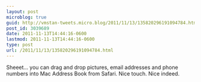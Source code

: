```yaml
---
layout: post
microblog: true
guid: http://vmstan-tweets.micro.blog/2011/11/13/135820296191094784.html
post_id: 3039689
date: 2011-11-13T14:44:16-0600
lastmod: 2011-11-13T14:44:16-0600
type: post
url: /2011/11/13/135820296191094784.html
---
```

Sheeet… you can drag and drop pictures, email addresses and phone numbers into Mac Address Book from Safari. Nice touch. Nice indeed.
